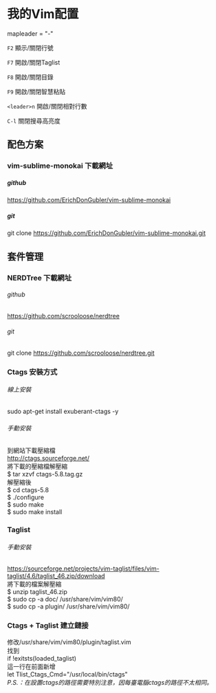 # 我的Vim配置

mapleader = "-"

`F2` 顯示/關閉行號

`F7` 開啟/關閉Taglist

`F8` 開啟/關閉目錄

`F9` 開啟/關閉智慧粘貼

`<leader>n` 開啟/關閉相對行數

`C-l` 關閉搜尋高亮度

## 配色方案

### vim-sublime-monokai 下載網址
##### github
https://github.com/ErichDonGubler/vim-sublime-monokai
##### git
git clone https://github.com/ErichDonGubler/vim-sublime-monokai.git

## 套件管理

### NERDTree 下載網址
###### github
https://github.com/scrooloose/nerdtree
###### git
git clone https://github.com/scrooloose/nerdtree.git

### Ctags 安裝方式
###### 線上安裝  
sudo apt-get install exuberant-ctags -y  
###### 手動安裝  
到網站下載壓縮檔  
http://ctags.sourceforge.net/  
將下載的壓縮檔解壓縮  
$ tar xzvf ctags-5.8.tag.gz  
解壓縮後  
$ cd ctags-5.8  
$ ./configure  
$ sudo make  
$ sudo make install  

### Taglist
###### 手動安裝
https://sourceforge.net/projects/vim-taglist/files/vim-taglist/4.6/taglist_46.zip/download  
將下載的檔案解壓縮  
$ unzip taglist_46.zip  
$ sudo cp -a doc/ /usr/share/vim/vim80/  
$ sudo cp -a plugin/ /usr/share/vim/vim80/  

### Ctags + Taglist 建立鏈接
修改/usr/share/vim/vim80/plugin/taglist.vim  
找到  
if !exitsts(loaded_taglist)  
這一行在前面新增  
let Tlist_Ctags_Cmd="/usr/local/bin/ctags"  
_P.S.：在設置ctags的路徑需要特別注意，因每臺電腦ctags的路徑不太相同。_  
